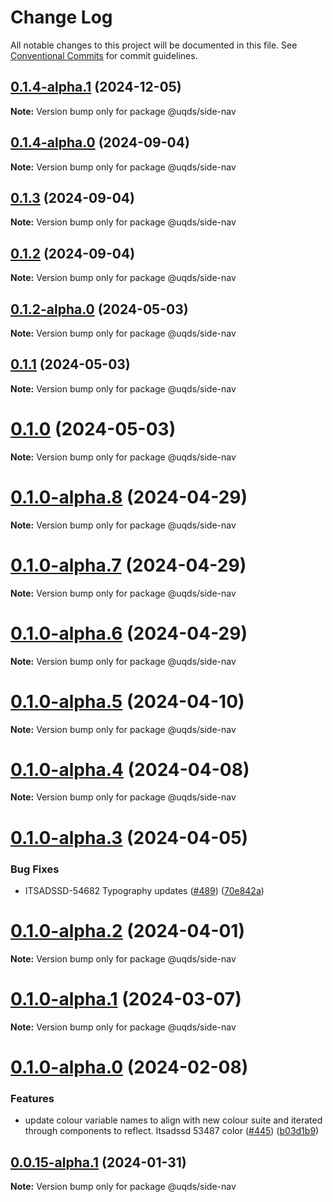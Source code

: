 # Change Log

All notable changes to this project will be documented in this file.
See [Conventional Commits](https://conventionalcommits.org) for commit guidelines.

## [0.1.4-alpha.1](https://github.com/uq-its-ss/design-system/compare/@uqds/side-nav@0.1.4-alpha.0...@uqds/side-nav@0.1.4-alpha.1) (2024-12-05)

**Note:** Version bump only for package @uqds/side-nav

## [0.1.4-alpha.0](https://github.com/uq-its-ss/design-system/compare/@uqds/side-nav@0.1.3...@uqds/side-nav@0.1.4-alpha.0) (2024-09-04)

**Note:** Version bump only for package @uqds/side-nav

## [0.1.3](https://github.com/uq-its-ss/design-system/compare/@uqds/side-nav@0.1.2-alpha.0...@uqds/side-nav@0.1.3) (2024-09-04)

**Note:** Version bump only for package @uqds/side-nav

## [0.1.2](https://github.com/uq-its-ss/design-system/compare/@uqds/side-nav@0.1.2-alpha.0...@uqds/side-nav@0.1.2) (2024-09-04)

**Note:** Version bump only for package @uqds/side-nav

## [0.1.2-alpha.0](https://github.com/uq-its-ss/design-system/compare/@uqds/side-nav@0.1.0-alpha.8...@uqds/side-nav@0.1.2-alpha.0) (2024-05-03)

**Note:** Version bump only for package @uqds/side-nav

## [0.1.1](https://github.com/uq-its-ss/design-system/compare/@uqds/side-nav@0.1.0-alpha.8...@uqds/side-nav@0.1.1) (2024-05-03)

**Note:** Version bump only for package @uqds/side-nav

# [0.1.0](https://github.com/uq-its-ss/design-system/compare/@uqds/side-nav@0.1.0-alpha.8...@uqds/side-nav@0.1.0) (2024-05-03)

**Note:** Version bump only for package @uqds/side-nav

# [0.1.0-alpha.8](https://github.com/uq-its-ss/design-system/compare/@uqds/side-nav@0.1.0-alpha.7...@uqds/side-nav@0.1.0-alpha.8) (2024-04-29)

**Note:** Version bump only for package @uqds/side-nav

# [0.1.0-alpha.7](https://github.com/uq-its-ss/design-system/compare/@uqds/side-nav@0.1.0-alpha.6...@uqds/side-nav@0.1.0-alpha.7) (2024-04-29)

**Note:** Version bump only for package @uqds/side-nav

# [0.1.0-alpha.6](https://github.com/uq-its-ss/design-system/compare/@uqds/side-nav@0.1.0-alpha.5...@uqds/side-nav@0.1.0-alpha.6) (2024-04-29)

**Note:** Version bump only for package @uqds/side-nav

# [0.1.0-alpha.5](https://github.com/uq-its-ss/design-system/compare/@uqds/side-nav@0.1.0-alpha.4...@uqds/side-nav@0.1.0-alpha.5) (2024-04-10)

**Note:** Version bump only for package @uqds/side-nav

# [0.1.0-alpha.4](https://github.com/uq-its-ss/design-system/compare/@uqds/side-nav@0.1.0-alpha.3...@uqds/side-nav@0.1.0-alpha.4) (2024-04-08)

**Note:** Version bump only for package @uqds/side-nav

# [0.1.0-alpha.3](https://github.com/uq-its-ss/design-system/compare/@uqds/side-nav@0.1.0-alpha.2...@uqds/side-nav@0.1.0-alpha.3) (2024-04-05)

### Bug Fixes

- ITSADSSD-54682 Typography updates ([#489](https://github.com/uq-its-ss/design-system/issues/489)) ([70e842a](https://github.com/uq-its-ss/design-system/commit/70e842a1552cddc9c63452ae63bae91b380f420b))

# [0.1.0-alpha.2](https://github.com/uq-its-ss/design-system/compare/@uqds/side-nav@0.1.0-alpha.1...@uqds/side-nav@0.1.0-alpha.2) (2024-04-01)

**Note:** Version bump only for package @uqds/side-nav

# [0.1.0-alpha.1](https://github.com/uq-its-ss/design-system/compare/@uqds/side-nav@0.1.0-alpha.0...@uqds/side-nav@0.1.0-alpha.1) (2024-03-07)

**Note:** Version bump only for package @uqds/side-nav

# [0.1.0-alpha.0](https://github.com/uq-its-ss/design-system/compare/@uqds/side-nav@0.0.15-alpha.1...@uqds/side-nav@0.1.0-alpha.0) (2024-02-08)

### Features

- update colour variable names to align with new colour suite and iterated through components to reflect. Itsadssd 53487 color ([#445](https://github.com/uq-its-ss/design-system/issues/445)) ([b03d1b9](https://github.com/uq-its-ss/design-system/commit/b03d1b9a7944f4552750706b276405b0988abf90))

## [0.0.15-alpha.1](https://github.com/uq-its-ss/design-system/compare/@uqds/side-nav@0.0.15-alpha.0...@uqds/side-nav@0.0.15-alpha.1) (2024-01-31)

**Note:** Version bump only for package @uqds/side-nav
